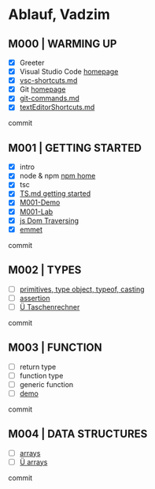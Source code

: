 # Ablauf, Vadzim

## M000 | WARMING UP

- [x] Greeter
- [x] Visual Studio Code [homepage](https://code.visualstudio.com/)
- [x] [vsc-shortcuts.md](SHORTCUTS-VSCODE.md)
- [x] Git [homepage](https://git-scm.com)
- [x] [git-commands.md](GIT-COMMANDS.md)
- [x] [textEditorShortcuts.md](SHORTCUTS-EDITOR.md)

commit

## M001 | GETTING STARTED

- [x] intro
- [x] node & npm [npm home](https://www.npmjs.com/)
- [x] tsc
- [x] [TS.md getting started](typescript.md#ts--getting-started)
- [x] [M001-Demo](M001-Demo-Helloworld/greeter.ts)
- [x] [M001-Lab](M001-Lab-LoginForm/login.ts)
- [x] [js Dom Traversing](M001-Demo-Helloworld/jsDOMtraversing.html)
- [x] [emmet](M001-Demo-Helloworld/emmet.html)

commit

## M002 | TYPES

- [ ] [primitives, type object, typeof, casting](M002-Demo-Types/types.ts)
- [ ] [assertion](M002-Demo-Types/assertion.ts)
- [ ] [Ü Taschenrechner](M001-Lab-Rechner/rechner.ts)

commit

## M003 | FUNCTION

- [ ] return type
- [ ] function type
- [ ] generic function
- [ ] [demo](M003-Demo-Functions/functions.ts)

commit

## M004 | DATA STRUCTURES

- [ ] [arrays](M004-Demo-DataStructures/arrays.ts)
- [ ] [Ü arrays](M004-Lab-DataStructures/genericFctNArrays.ts)
<!-- data structures: arrays & tuples -->

commit

<!-- union type & string literal type -->

<!-- interfaces -->

<!-- any & unknown -->

<!-- type narrowing & type guards -->

<!-- promise -->